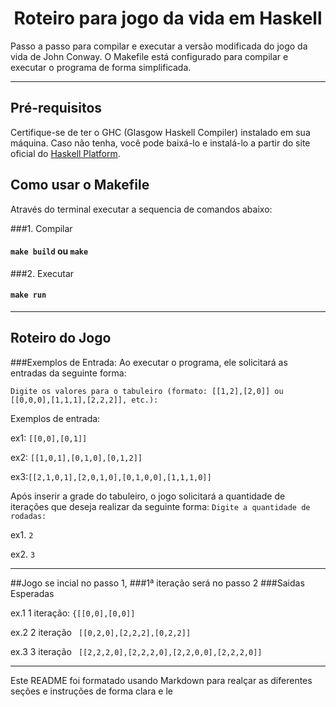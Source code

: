 
<h1 align="center"> Roteiro para jogo da vida em  Haskell</h1>  

Passo a passo para compilar e executar a versão modificada do jogo da vida de John Conway. 
O Makefile está configurado para compilar e executar o programa de forma simplificada.

***
## Pré-requisitos

Certifique-se de ter o GHC (Glasgow Haskell Compiler) instalado em sua máquina. Caso não tenha, você pode baixá-lo e instalá-lo a partir do site oficial do [Haskell Platform](https://www.haskell.org/platform/).

## Como usar o Makefile

Através do terminal executar a sequencia de comandos abaixo:

###1. Compilar 
#### `make build` ou `make`

###2. Executar
#### `make run`

***

## Roteiro do Jogo

###Exemplos de Entrada:
Ao executar o programa, ele solicitará as entradas da seguinte forma:

`Digite os valores para o tabuleiro (formato: [[1,2],[2,0]] ou [[0,0,0],[1,1,1],[2,2,2]], etc.):`

Exemplos de entrada:

ex1: 
`[[0,0],[0,1]]`

ex2:
`[[1,0,1],[0,1,0],[0,1,2]]`


ex3:`[[2,1,0,1],[2,0,1,0],[0,1,0,0],[1,1,1,0]]`


Após inserir a grade do tabuleiro, o jogo solicitará a quantidade de iterações que deseja realizar da seguinte forma:
`Digite a quantidade de rodadas:`

ex1. 
`2`

ex2. 
`3`


***
##Jogo se incial no passo 1, 
###1ª iteração será no passo 2
###Saidas Esperadas

ex.1
  1 iteração: `{[[0,0],[0,0]]`

ex.2
 2 iteração ` [[0,2,0],[2,2,2],[0,2,2]]`
 
ex.3
  3 iteração ` [[2,2,2,0],[2,2,2,0],[2,2,0,0],[2,2,2,0]]`
 

***

Este README foi formatado usando Markdown para realçar as diferentes seções e instruções de forma clara e le
